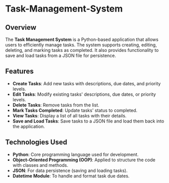 # Task-Management-System

## Overview

The **Task Management System** is a Python-based application that allows users to efficiently manage tasks. The system supports creating, editing, deleting, and marking tasks as completed. It also provides functionality to save and load tasks from a JSON file for persistence.

## Features

- **Create Tasks**: Add new tasks with descriptions, due dates, and priority levels.
- **Edit Tasks**: Modify existing tasks' descriptions, due dates, or priority levels.
- **Delete Tasks**: Remove tasks from the list.
- **Mark Tasks Completed**: Update tasks' status to completed.
- **View Tasks**: Display a list of all tasks with their details.
- **Save and Load Tasks**: Save tasks to a JSON file and load them back into the application.

## Technologies Used

- **Python**: Core programming language used for development.
- **Object-Oriented Programming (OOP)**: Applied to structure the code with classes and methods.
- **JSON**: For data persistence (saving and loading tasks).
- **Datetime Module**: To handle and format task due dates.
